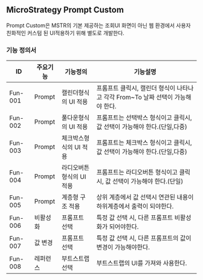 ## MicroStrategy Prompt Custom
Prompt Custom은 MSTR의 기본 제공하는 조회UI 화면이 아닌 웹 환경에서 사용자 친화적인 커스텀 된 UI적용하기 위해 별도로 개발한다.
### 기능 정의서
|ID|주요기능|기능정의|기능설명|
|----|----|----|----|
|Fun-001|Prompt|캘린더형식의 UI 적용|프롬프트 클릭시, 캘린더 형식이 나타나고 각각 From~To 날짜 선택이 가능해야 한다.|
|Fun-002|Prompt|풀다운형식의 UI 적용|프롬프트는 선택박스 형식이고 클릭시, 값 선택이 가능해야 한다.(단일,다중)|
|Fun-003|Prompt|체크박스형식의 UI 적용|프롬프트는 체크박스 형식이고 클릭시, 값 선택이 가능해야 한다.(단일,다중)|
|Fun-004|Prompt|라디오버튼형식의 UI 적용|프롬프트는 라디오버튼 형식이고 클릭시, 값 선택이 가능해야 한다.(단일)|
|Fun-005|Prompt|계층형 구조 적용|상위 계층에서 값 선택시 연관된 내용이 하위계층에서 출력이 되야한다.|
|Fun-006|비활성화|프롬프트 선택|특정 값 선택 시, 다른 프롬프트 비활성화가 되어야한다.|
|Fun-007|값 변경|프롬프트 선택|특정 값 선택 시, 다른 프롬프트의 값이 변경이 가능해야한다.|
|Fun-008|레퍼런스|부트스트랩 선택|부트스트랩의 UI를 가져와 사용한다.|
